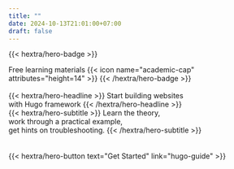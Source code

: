 ```yaml
---
title: ""
date: 2024-10-13T21:01:00+07:00
draft: false
---
```


{{< hextra/hero-badge >}}

  <div class="w-2 h-2 rounded-full bg-primary-400"></div>
  <span>Free learning materials</span>
  {{< icon name="academic-cap" attributes="height=14" >}}
{{< /hextra/hero-badge >}}

<br/>
<br/>
<div class="mt-6 mb-6">
{{< hextra/hero-headline >}}
  Start building websites&nbsp;<br class="sm:block hidden" />with Hugo framework
{{< /hextra/hero-headline >}}
</div>

<div class="mb-12">
{{< hextra/hero-subtitle >}}
  Learn the theory,&nbsp;<br class="sm:block hidden" />work through a practical example,&nbsp;<br class="sm:block hidden" />get hints on troubleshooting.
{{< /hextra/hero-subtitle >}}
</div>

<br/>
<br/>
<div class="mb-6">
{{< hextra/hero-button text="Get Started" link="hugo-guide" >}}
</div>
